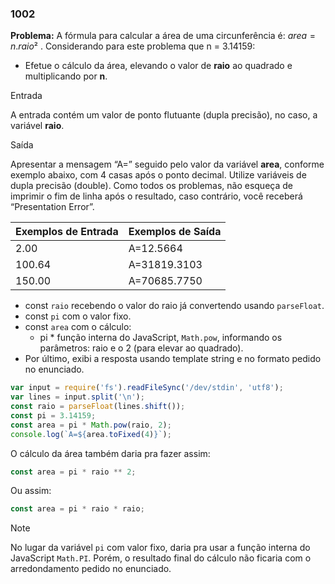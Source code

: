 ### 1002

**Problema:** A fórmula para calcular a área de uma circunferência é: $area = n.raio²$ . Considerando para este problema que n = 3.14159:

- Efetue o cálculo da área, elevando o valor de **raio** ao quadrado e multiplicando por **n**.

Entrada

A entrada contém um valor de ponto flutuante (dupla precisão), no caso, a variável **raio**.

Saída

Apresentar a mensagem “A=” seguido pelo valor da variável **area**, conforme exemplo abaixo, com 4 casas após o ponto decimal. Utilize variáveis de dupla precisão (double). Como todos os problemas, não esqueça de imprimir o fim de linha após o resultado, caso contrário, você receberá “Presentation Error”.

| Exemplos de Entrada | Exemplos de Saída |
| --- | --- |
| 2.00 | A=12.5664 |
| 100.64 | A=31819.3103 |
| 150.00 | A=70685.7750 |

- const `raio` recebendo o valor do raio já convertendo usando `parseFloat`.
- const `pi` com o valor fixo.
- const `area` com o cálculo:
    - pi * função interna do JavaScript, `Math.pow`, informando os parâmetros: raio e o 2 (para elevar ao quadrado).
- Por último, exibi a resposta usando template string e no formato pedido no enunciado.

```jsx
var input = require('fs').readFileSync('/dev/stdin', 'utf8');
var lines = input.split('\n');
const raio = parseFloat(lines.shift());
const pi = 3.14159;
const area = pi * Math.pow(raio, 2);
console.log(`A=${area.toFixed(4)}`);
```

O cálculo da área também daria pra fazer assim:

```jsx
const area = pi * raio ** 2;
```

Ou assim:

```jsx
const area = pi * raio * raio;
```

>[!NOTE]
>No lugar da variável `pi` com valor fixo, daria pra usar a função interna do JavaScript `Math.PI`. Porém, o resultado final do cálculo não ficaria com o arredondamento pedido no enunciado.